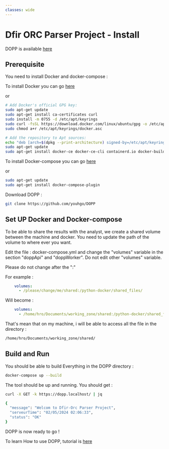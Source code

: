 ```yaml
---
classes: wide
---
```


# Dfir ORC Parser Project - Install

DOPP is available [here](https://github.com/youhgo/DOPP)

## Prerequisite

You need to install Docker and docker-compose :

To install Docker you can go [here](https://docs.docker.com/engine/install/)

or
```bash
# Add Docker's official GPG key:
sudo apt-get update
sudo apt-get install ca-certificates curl
sudo install -m 0755 -d /etc/apt/keyrings
sudo curl -fsSL https://download.docker.com/linux/ubuntu/gpg -o /etc/apt/keyrings/docker.asc
sudo chmod a+r /etc/apt/keyrings/docker.asc

# Add the repository to Apt sources:
echo "deb [arch=$(dpkg --print-architecture) signed-by=/etc/apt/keyrings/docker.asc] https://download.docker.com/linux/ubuntu  $(. /etc/os-release && echo "$VERSION_CODENAME") stable" | sudo tee /etc/apt/sources.list.d/docker.list > /dev/null
sudo apt-get update
sudo apt-get install docker-ce docker-ce-cli containerd.io docker-buildx-plugin docker-compose-plugin
```

To install Docker-compose you can go [here](https://docs.docker.com/compose/install/linux/#install-using-the-repository)

or

```bash
sudo apt-get update
sudo apt-get install docker-compose-plugin
```

Download DOPP :

```bash
git clone https://github.com/youhgo/DOPP
```


## Set UP Docker and Docker-compose

To be able to share the results with the analyst, we create a shared volume between the machine and docker.
You need to update the path of the volume to where ever you want.

Edit the file : docker-compose.yml and change the "volumes" variable in the section "doppApi" and "doppWorker". Do not edit other "volumes" variable. 

Please do not change after the ":"

For example :
```yml
    volumes:
      - /please/change/me/shared:/python-docker/shared_files/
```
Will become :
```yml
    volumes:
      - /home/hro/Documents/working_zone/shared:/python-docker/shared_files/
```

That's mean that on my machine, i will be able to access all the file in the directory :
```bash
/home/hro/Documents/working_zone/shared/
```

## Build and Run
You should be able to build Everything in the DOPP directory :
```bash
docker-compose up --build
```

The tool should be up and running. You should get :
```bash
curl -X GET -k https://dopp.localhost/ | jq

{
  "message": "Welcom to Dfir-Orc Parser Project",
  "serveurTime": "02/05/2024 02:06:33",
  "status": "OK"
}
```

DOPP is now ready to go !

To learn How to use DOPP, tutorial is [here](https://youhgo.github.io/DOPP-how-to-use-EN/)
